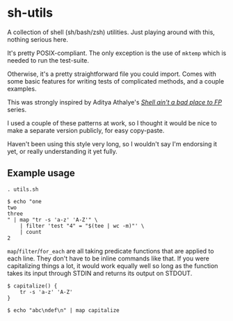 # sh-utils
A collection of shell (sh/bash/zsh) utilities. Just playing around with this, nothing serious here. 

It's pretty POSIX-compliant.
The only exception is the use of `mktemp` which is needed to run the test-suite. 

Otherwise, it's a pretty straightforward file you could import.
Comes with some basic features for writing tests of complicated methods, and a couple examples.

This was strongly inspired by Aditya Athalye's _[Shell ain't a bad place to FP](https://www.evalapply.org/posts/shell-aint-a-bad-place-to-fp-part-0-intro/)_ series. 

I used a couple of these patterns at work, so I thought it would be nice to make a separate version publicly, for easy copy-paste. 


Haven't been using this style very long, so I wouldn't say I'm endorsing it yet, or really understanding it yet fully. 

## Example usage

```shell
. utils.sh

$ echo "one
two
three
" | map "tr -s 'a-z' 'A-Z'" \
    | filter 'test "4" = "$(tee | wc -m)"' \
    | count
2
```

`map`/`filter`/`for_each` are all taking predicate functions that are applied to each line. 
They don't have to be inline commands like that. 
If you were capitalizing things a lot, it would work equally well so long as the function takes its input through STDIN and returns its output on STDOUT.

```shell
$ capitalize() {
    tr -s 'a-z' 'A-Z'
}

$ echo "abc\ndef\n" | map capitalize
```